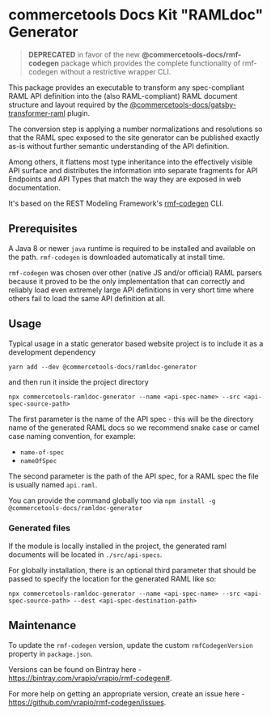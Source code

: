 # commercetools Docs Kit "RAMLdoc" Generator

> **DEPRECATED** in favor of the new **@commercetools-docs/rmf-codegen** package which provides the complete functionality of rmf-codegen without a restrictive wrapper CLI.

This package provides an executable to transform any spec-compliant RAML API definition into the (also RAML-compliant) RAML document structure and layout required by the [@commercetools-docs/gatsby-transformer-raml](../gatsby-transformer-raml) plugin.

The conversion step is applying a number normalizations and resolutions so that the RAML spec exposed to the site generator can be published exactly as-is without further semantic understanding of the API definition.

Among others, it flattens most type inheritance into the effectively visible API surface and distributes the information into separate fragments for API Endpoints and API Types that match the way they are exposed in web documentation.

It's based on the REST Modeling Framework's [rmf-codegen](https://github.com/commercetools/rmf-codegen) CLI.

## Prerequisites

A Java 8 or newer `java` runtime is required to be installed and available on the path. `rmf-codegen` is downloaded automatically at install time.

`rmf-codegen` was chosen over other (native JS and/or official) RAML parsers because it proved to be the only implementation that can correctly and reliably load even extremely large API definitions in very short time where others fail to load the same API definition at all.

## Usage

Typical usage in a static generator based website project is to include it as a development dependency

`yarn add --dev @commercetools-docs/ramldoc-generator`

and then run it inside the project directory

`npx commercetools-ramldoc-generator --name <api-spec-name> --src <api-spec-source-path>`

The first parameter is the name of the API spec - this will be the directory name of the generated RAML docs so we recommend snake case or camel case naming convention, for example:

- `name-of-spec`
- `nameOfSpec`

The second parameter is the path of the API spec, for a RAML spec the file is usually named `api.raml`.

You can provide the command globally too via `npm install -g @commercetools-docs/ramldoc-generator`

### Generated files

If the module is locally installed in the project, the generated raml documents will be located in `./src/api-specs`.

For globally installation, there is an optional third parameter that should be passed to specify the location for the generated RAML like so:

`npx commercetools-ramldoc-generator --name <api-spec-name> --src <api-spec-source-path> --dest <api-spec-destination-path>`

## Maintenance

To update the `rmf-codegen` version, update the custom `rmfCodegenVersion` property in `package.json`.

Versions can be found on Bintray here - https://bintray.com/vrapio/vrapio/rmf-codegen#.

For more help on getting an appropriate version, create an issue here - https://github.com/vrapio/rmf-codegen/issues.
